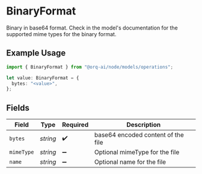 # BinaryFormat

Binary in base64 format. Check in the model's documentation for the supported mime types for the binary format.

## Example Usage

```typescript
import { BinaryFormat } from "@orq-ai/node/models/operations";

let value: BinaryFormat = {
  bytes: "<value>",
};
```

## Fields

| Field                              | Type                               | Required                           | Description                        |
| ---------------------------------- | ---------------------------------- | ---------------------------------- | ---------------------------------- |
| `bytes`                            | *string*                           | :heavy_check_mark:                 | base64 encoded content of the file |
| `mimeType`                         | *string*                           | :heavy_minus_sign:                 | Optional mimeType for the file     |
| `name`                             | *string*                           | :heavy_minus_sign:                 | Optional name for the file         |